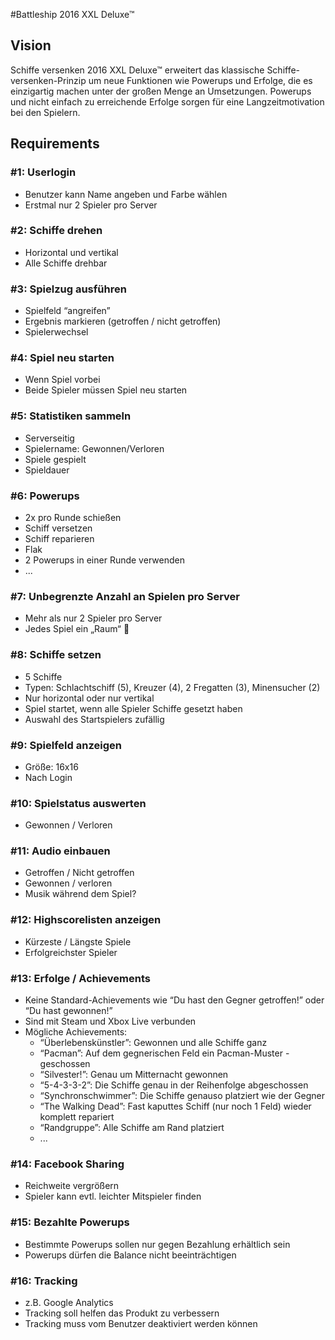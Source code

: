 #Battleship 2016 XXL Deluxe™

## Vision
Schiffe versenken 2016 XXL Deluxe™ erweitert das klassische Schiffe-versenken-Prinzip um neue Funktionen wie Powerups und Erfolge, die es einzigartig machen unter der großen Menge an Umsetzungen. Powerups und nicht einfach zu erreichende Erfolge sorgen für eine Langzeitmotivation bei den Spielern.

## Requirements

### #1: Userlogin
- Benutzer kann Name angeben und Farbe wählen
- Erstmal nur 2 Spieler pro Server

### #2: Schiffe drehen
- Horizontal und vertikal
- Alle Schiffe drehbar

### #3: Spielzug ausführen
- Spielfeld “angreifen”
- Ergebnis markieren (getroffen / nicht getroffen)
- Spielerwechsel

### #4: Spiel neu starten
- Wenn Spiel vorbei
- Beide Spieler müssen Spiel neu starten

### #5: Statistiken sammeln
- Serverseitig
- Spielername: Gewonnen/Verloren
- Spiele gespielt
- Spieldauer

### #6: Powerups
- 2x pro Runde schießen
- Schiff versetzen
- Schiff reparieren
- Flak
- 2 Powerups in einer Runde verwenden
- ...

### #7: Unbegrenzte Anzahl an Spielen pro Server
- Mehr als nur 2 Spieler pro Server
- Jedes Spiel ein „Raum“

### #8: Schiffe setzen
- 5 Schiffe
- Typen: Schlachtschiff (5), Kreuzer (4), 2 Fregatten (3), Minensucher (2)
- Nur horizontal oder nur vertikal
- Spiel startet, wenn alle Spieler Schiffe gesetzt haben
- Auswahl des Startspielers zufällig

### #9: Spielfeld anzeigen
- Größe: 16x16
- Nach Login

### #10: Spielstatus auswerten
- Gewonnen / Verloren

### #11: Audio einbauen
- Getroffen / Nicht getroffen
- Gewonnen / verloren
- Musik während dem Spiel?

### #12: Highscorelisten anzeigen
- Kürzeste / Längste Spiele
- Erfolgreichster Spieler

### #13: Erfolge / Achievements
- Keine Standard-Achievements wie “Du hast den Gegner getroffen!” oder “Du hast gewonnen!”
- Sind mit Steam und Xbox Live verbunden
- Mögliche Achievements:
	- “Überlebenskünstler”: Gewonnen und alle Schiffe ganz
	- “Pacman”: Auf dem gegnerischen Feld ein Pacman-Muster 	- geschossen
	- “Silvester!”: Genau um Mitternacht gewonnen
	- “5-4-3-3-2”: Die Schiffe genau in der Reihenfolge abgeschossen
	- “Synchronschwimmer”: Die Schiffe genauso platziert wie der Gegner
	- “The Walking Dead”: Fast kaputtes Schiff (nur noch 1 Feld) wieder komplett repariert
	- “Randgruppe”: Alle Schiffe am Rand platziert
	- ...

### #14: Facebook Sharing
- Reichweite vergrößern
- Spieler kann evtl. leichter Mitspieler finden

### #15: Bezahlte Powerups
- Bestimmte Powerups sollen nur gegen Bezahlung erhältlich sein
- Powerups dürfen die Balance nicht beeinträchtigen

### #16: Tracking
- z.B. Google Analytics
- Tracking soll helfen das Produkt zu verbessern
- Tracking muss vom Benutzer deaktiviert werden können
